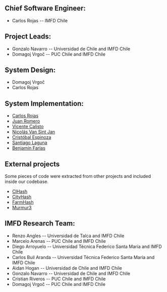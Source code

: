 ## Chief Software Engineer:
- Carlos Rojas -- IMFD Chile

## Project Leads:
- Gonzalo Navarro -- Universidad de Chile and IMFD Chile
- Domagoj Vrgoč -- PUC Chile and IMFD Chile

## System Design:
- Domagoj Vrgoč
- Carlos Rojas


## System Implementation:
- [Carlos Rojas](https://github.com/cirojas)
- [Juan Romero](https://github.com/jaromero6)
- [Vicente Calisto](https://github.com/VicenteVicente)
- [Nicolás Van Sint Jan](https://github.com/nicovsj)
- [Cristóbal Espinoza](https://github.com/caespinoza5)
- [Santiago Laguna](https://github.com/santilaguna)
- [Benjamín Farías](https://github.com/BFFV)

## External projects
Some pieces of code were extracted from other projects and included inside our codebase.
- [ClHash](https://github.com/lemire/clhash)
- [CityHash](https://github.com/google/cityhash)
- [FarmHash](https://github.com/google/farmhash)
- [Murmur3](https://github.com/aappleby/smhasher)

## IMFD Research Team:
- Renzo Angles -- Universidad de Talca and IMFD Chile
- Marcelo Arenas -- PUC Chile and IMFD Chile
- Diego Arroyuelo -- Universidad Técnica Federico Santa María and IMFD Chile
- Carlos Buil Aranda -- Universidad Técnica Federico Santa María and IMFD Chile
- Aidan Hogan -- Universidad de Chile and IMFD Chile
- Gonzalo Navarro -- Universidad de Chile and IMFD Chile
- Cristian Riveros -- PUC Chile and IMFD Chile
- Domagoj Vrgoč -- PUC Chile and IMFD Chile
